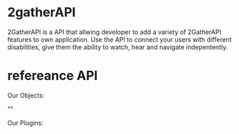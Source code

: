 # 2gatherAPI

2GatherAPI is a API that allwing developer to add a variety of 2GatherAPI
features to own application.
Use the API to connect your users with different disabilities,
give them the ability to watch, hear and navigate indepentently.


# refereance API

Our Objects:

"<tg-button>"
<tg-buttonStart>
<tg-buttonStop>
<tg-img>
<tg-input>
<tg-link>
<tg-paragraph>

Our Plugins:

<tg-login>
<tg-chat>
<tg-library>
<tg-menu>
